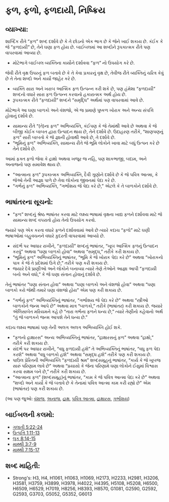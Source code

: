 # ફળ, ફળો, ફળદાયી, નિષ્ક્રિય 

## વ્યાખ્યા: 

શાબ્દિક રીતે “ફળ” શબ્દ દર્શાવે છે કે તે છોડનો એક ભાગ છે કે જેને ખાઈ શકાય છે.
કંઈક કે જે “ફળદાયી” છે, તેને ઘણા ફળ હોય છે.
બાઈબલમાં આ શબ્દોને રૂપકાત્મક રીતે પણ વાપરવામાં આવ્યા છે.

* મોટેભાગે બાઈબલ વ્યક્તિના કાર્યોને દર્શાવવા “ફળ” નો ઉપયોગ કરે છે.

જેવી રીતે વૃક્ષ ઉપરનું ફળ બતાવે છે કે તે કેવા પ્રકારનું વૃક્ષ છે, તેવીજ રીતે વ્યક્તિનું ચરિત્ર કેવું છે તે તેના શબ્દો અને કાર્યો જાહેર કરે છે.

* વ્યક્તિ સારા અને ખરાબ આત્મિક ફળ ઉત્પન્ન કરી શકે છે, પણ હંમેશા “ફળદાયી” શબ્દનો વધારે સારા ફળ ઉત્પન્ન કરવાનો હકારાત્મક અર્થ હોય છે.
* રૂપકાત્મક રીતે “ફળદાયી” શબ્દને “સમૃદ્ધિ” અર્થમાં પણ વાપરવામાં આવે છે.

મોટેભાગે આ ઘણા બાળકો અને વંશજો, એ જ પ્રમાણે પુષ્કળ ખોરાક અને અન્ય સંપત્તિ હોવાનું દર્શાવે છે.

* સામાન્ય રીતે “(તે)ના ફળ” અભિવ્યક્તિ, કંઈપણ કે જે તેમાંથી આવે છે અથવા કે જે બીજી કોઈક બાબત દ્વારા ઉત્પાદન થાય છે, તેને દર્શાવે છે. ઉદાહરણ તરીકે, “શાણપણનું ફળ” સારી બાબતો કે જે જ્ઞાની હોવાથી આવે છે, તે દર્શાવે છે.
* “ભૂમિનું ફળ” અભિવ્યક્તિ, સામાન્ય રીતે જે ભૂમિ લોકોને ખાવા માટે બધું ઉત્પન કરે છે તેને દર્શાવે છે.

આમાં ફક્ત ફળો જેવા કે દ્રાક્ષો અથવા ખજૂર જ નહિ, પણ શાકભાજી, બદામ, અને અનાજનો પણ સમાવેશ થાય છે.

* “આત્માના ફળ” રૂપકાત્મક અભિવ્યક્તિ, દૈવી ગુણોને દર્શાવે છે કે જે પવિત્ર આત્મા, કે જેઓ તેની આજ્ઞા પાળે છે તેવા લોકોના જીવનમાં પેદા કરે છે.
* “ગર્ભનું ફળ” અભિવ્યક્તિ, “ગર્ભાશય જે પેદા કરે છે,” એટલે કે તે બાળકોને દર્શાવે છે.

## ભાષાંતરના સૂચનો: 

* “ફળ” શબ્દનું શ્રેષ્ઠ ભાષાંતર કરવા માટે લક્ષ્ય ભાષામાં વૃક્ષના ખાદ્ય ફળને દર્શાવવા માટે જે સામાન્ય શબ્દ વપરાતો હોય તેનો ઉપયોગ કરવો.

જ્યારે પણ એક કરતા વધારે ફળને દર્શાવવામાં આવે છે ત્યારે કદાચ  “ફળો” માટે ઘણી ભાષાઓમાં બહુવચનને વધારે કુદરતી વાપરવામાં આવ્યો છે.

* સંદર્ભ પર આધાર રાખીને, “ફળદાયી” શબ્દનું ભાષાંતર, “ખૂબ આત્મિક ફળનું ઉત્પાદન કરવું” અથવા “ઘણા બાળકો હોવા” અથવા “સમૃદ્ધ,” તરીકે કરી શકાય છે.
* “ભૂમિનું ફળ” અભિવ્યક્તિનું ભાષાંતર, “ભૂમિ કે જે ખોરાક પેદા કરે છે” અથવા “ખોરાકનો પાક કે જે તે પ્રદેશમાં ઉગે છે,” તરીકે પણ કરી શકાય છે.
* જયારે દેવે પ્રાણીઓ અને લોકોને બનાવ્યા ત્યારે તેણે તેઓને આજ્ઞા આપી “ફળદાયી બનો અને વધો,” કે જે ઘણા સંતાન હોવાનું દર્શાવે છે.

તેનું ભાષાંતર “ઘણા સંતાન હોવા” અથવા “ઘણા બાળકો અને વંશજો હોવા” અથવા “ઘણા બાળકો કરો જેથી તમારે ઘણા વંશજો હોય” એમ પણ કરી શકાય છે.

* “ગર્ભનું ફળ” અભિવ્યક્તિનું ભાષાંતર, “ગર્ભાશય જે પેદા કરે છે” અથવા “સ્ત્રીઓ બાળકોને જન્મ આપે છે” અથવા માત્ર “બાળકો,” તરીકે (ભાષાંતર) કરી શકાય છે. જયારે એલિસાબેત મરિયમને કહે છે “તારા ગર્ભના ફળને ધન્ય છે,” ત્યારે તેણીનો કહેવાનો અર્થ “તું જે બાળકને જન્મ આપશે તેને ધન્ય છે.”

કદાચ લક્ષ્ય ભાષામાં પણ તેની અલગ અલગ અભિવ્યક્તિ હોઈ શકે.

* “ફળનો દ્રાક્ષારસ” અન્ય અભિવ્યક્તિનું ભાષાંતર, “દ્રાક્ષારસનું ફળ” અથવા “દ્રાક્ષો,” તરીકે કરી શકાય છે.
* સંદર્ભ પર આધાર રાખીને, “વધુ ફળદાયી હશે” તે અભિવ્યક્તિનું ભાષાંતર, “વધુ ફળ પેદા કરશે” અથવા “વધુ બાળકો હશે” અથવા “સમૃદ્ધ હશે” તરીકે પણ કરી શકાય છે.
* પાઉલ પ્રેરિતની અભિવ્યક્તિ “ફળદાયી શ્રમ” શબ્દસમૂહનું ભાષાંતર, “કાર્ય કે જે ખૂબજ સારું પરિણામ લાવે છે” અથવા “પ્રયાસો કે જેના પરિણામે ઘણા લોકોને ઈસુમાં વિશ્વાસ કરવા સક્ષમ બને છે,” તરીકે કરી શકાય છે.
* “આત્માના ફળ” (શબ્દસમૂહ)નું ભાષાંતર, “કામ કે જે પવિત્ર આત્મા પેદા કરે છે” અથવા “શબ્દો અને કાર્યો કે જે બતાવે છે કે તેનામાં પવિત્ર આત્મા કામ કરી રહ્યો છે” એમ (ભાષાંતર) પણ કરી શકાય છે.

(આ પણ જુઓ: [વંશજ](../other/descendant.md), [અનાજ](../other/grain.md), [દ્રાક્ષ](../other/grape.md), [પવિત્ર આત્મા](../kt/holyspirit.md), [દ્રાક્ષારસ](../other/vine.md), [ગર્ભાશય](../other/womb.md))

## બાઈબલની કલમો: 

* [ગલાતી 5:22-24](rc://gu/tn/help/gal/05/22)
* [ઉત્પત્તિ 1:11-13](rc://gu/tn/help/gen/01/11)
* [લૂક 8:14-15](rc://gu/tn/help/luk/08/14)
* [માથ્થી 3:7-9](rc://gu/tn/help/mat/03/07)
* [માથ્થી 7:15-17](rc://gu/tn/help/mat/07/15)

## શબ્દ માહિતી: 

* Strong's: H3, H4, H1061, H1063, H1069, H2173, H2233, H2981, H3206, H3581, H3759, H3899, H3978, H4022, H4395, H5108, H5208, H6500, H6509, H6529, H7019, H8256, H8393, H8570, G1081, G2590, G2592, G2593, G3703, G5052, G5352, G6013
